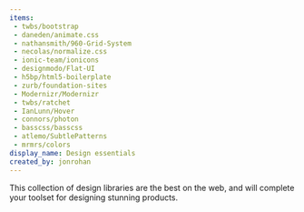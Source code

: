 ```yaml
---
items:
 - twbs/bootstrap
 - daneden/animate.css
 - nathansmith/960-Grid-System
 - necolas/normalize.css
 - ionic-team/ionicons
 - designmodo/Flat-UI
 - h5bp/html5-boilerplate
 - zurb/foundation-sites
 - Modernizr/Modernizr
 - twbs/ratchet
 - IanLunn/Hover
 - connors/photon
 - basscss/basscss
 - atlemo/SubtlePatterns
 - mrmrs/colors
display_name: Design essentials
created_by: jonrohan
---
```

This collection of design libraries are the best on the web, and will complete your toolset for designing stunning products.
